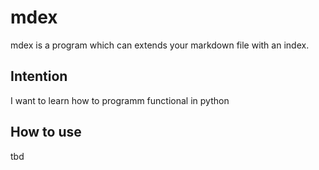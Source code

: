 # mdex
mdex is a program which can extends your markdown file with an index.

## Intention
I want to learn how to programm functional in python

## How to use
tbd